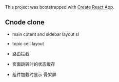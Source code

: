 This project was bootstrapped with [Create React App](https://github.com/facebook/create-react-app).

## Cnode clone

+ main cotent and sidebar layout sl

+ topic cell layout

+ 路由拦截

+ 页面跳转时的状态缓存

+ 组件加载时显示 骨架屏